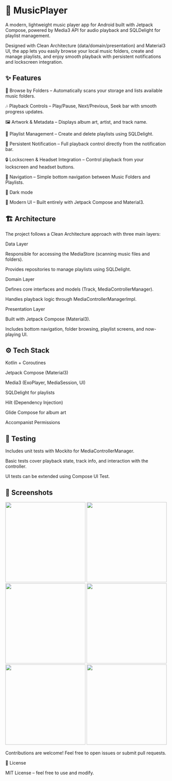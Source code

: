 # 🎵 MusicPlayer

A modern, lightweight music player app for Android built with Jetpack Compose, powered by Media3 API for audio playback and SQLDelight for playlist management.

Designed with Clean Architecture (data/domain/presentation) and Material3 UI, the app lets you easily browse your local music folders, create and manage playlists, and enjoy smooth playback with persistent notifications and lockscreen integration.

## ✨ Features

📂 Browse by Folders – Automatically scans your storage and lists available music folders.

🎶 Playback Controls – Play/Pause, Next/Previous, Seek bar with smooth progress updates.

🖼 Artwork & Metadata – Displays album art, artist, and track name.

📑 Playlist Management – Create and delete playlists using SQLDelight.

🔔 Persistent Notification – Full playback control directly from the notification bar.

🔒 Lockscreen & Headset Integration – Control playback from your lockscreen and headset buttons.

🧭 Navigation – Simple bottom navigation between Music Folders and Playlists.

🌙 Dark mode

🎨 Modern UI – Built entirely with Jetpack Compose and Material3.

## 🏗 Architecture

The project follows a Clean Architecture approach with three main layers:

Data Layer

Responsible for accessing the MediaStore (scanning music files and folders).

Provides repositories to manage playlists using SQLDelight.

Domain Layer

Defines core interfaces and models (Track, MediaControllerManager).

Handles playback logic through MediaControllerManagerImpl.

Presentation Layer

Built with Jetpack Compose (Material3).

Includes bottom navigation, folder browsing, playlist screens, and now-playing UI.

## ⚙️ Tech Stack

Kotlin + Coroutines

Jetpack Compose (Material3)

Media3 (ExoPlayer, MediaSession, UI)

SQLDelight for playlists

Hilt (Dependency Injection)

Glide Compose for album art

Accompanist Permissions

## 🧪 Testing

Includes unit tests with Mockito for MediaControllerManager.

Basic tests cover playback state, track info, and interaction with the controller.

UI tests can be extended using Compose UI Test.

## 📸 Screenshots
<img src="https://github.com/user-attachments/assets/a6765775-ebd1-4c10-98ed-9ce8f9c2df5c" width="250"/>
<img src="https://github.com/user-attachments/assets/aa420b72-fabb-4039-a7b3-f3390d413a6a" width="250"/>
<img src="https://github.com/user-attachments/assets/a729826b-d5aa-48b5-99bf-282c1af48346" width="250"/>
<img src="https://github.com/user-attachments/assets/80a392a5-b27c-4f8e-b64e-74a801a8b92a" width="250"/>
<img src="https://github.com/user-attachments/assets/4000f098-75d2-4aff-a4de-413b979bd1f3" width="250"/>
<img src="https://github.com/user-attachments/assets/61bf1792-8c9a-4a39-8305-8debdfcfac6f" width="250"/>


Contributions are welcome! Feel free to open issues or submit pull requests.

📜 License

MIT License – feel free to use and modify.
